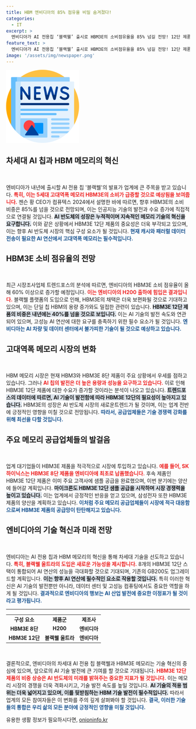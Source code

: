 ```yaml
---
title: HBM 엔비디아의 85% 점유율 비밀 숨겨졌다!
categories:
  - IT
excerpt: >
  엔비디아가 AI 전용칩 ‘블랙웰’ 출시로 HBM3E의 소비점유율을 85% 넘길 전망! 12단 제품 비중은 내년에 40%까지 증가할 가능성이 높아지며, AI 시장에 큰 변화가 예고된다.
feature_text: >
  엔비디아가 AI 전용칩 ‘블랙웰’ 출시로 HBM3E의 소비점유율을 85% 넘길 전망! 12단 제품 비중은 내년에 40%까지 증가할 가능성이 높아지며, AI 시장에 큰 변화가 예고된다.
image: '/assets/img/newspaper.png'
---
```


<p><img src="/assets/img/newspaper.png" alt="kimp 속보" /></p>

<h2 data-ke-size="size26">차세대 AI 칩과 HBM 메모리의 혁신</h2>

<p data-ke-size="size16">&nbsp;</p>

<p>엔비디아가 내년에 출시할 AI 전용 칩 '블랙웰'의 발표가 업계에 큰 주목을 받고 있습니다. <b><span style="color: #ee2323;">특히, 이는 5세대 고대역폭 메모리 HBM3E의 소비가 급증할 것으로 예상됨을 보여줍니다.</span></b> 젠슨 황 CEO가 컴퓨텍스 2024에서 설명한 바에 따르면, 향후 HBM3E의 소비 비중은 85%를 넘을 것으로 전망되며, 이는 인공지능 기술의 발전과 수요 증가에 직접적으로 연결될 것입니다. <b><span style="background-color: #21538527;">AI 반도체의 성장은 누적적이며 지속적인 메모리 기술의 혁신을 요구합니다.</span></b> 이와 같은 상황에서 HBM3E 12단 제품의 중요성은 더욱 부각되고 있으며, 이는 향후 AI 반도체 시장의 핵심 구성 요소가 될 것입니다. <b><span style="color: #1a5490;">현재 캐시와 패러럴 데이터 전송이 필요한 AI 연산에서 고대역폭 메모리는 필수적입니다.</span></b></p>

<h2 data-ke-size="size26">HBM3E 소비 점유율의 전망</h2>

<p data-ke-size="size16">&nbsp;</p>

<p>최근 시장조사업체 트렌드포스의 분석에 따르면, 엔비디아의 HBM3E 소비 점유율이 올해 60% 이상으로 증가할 예정입니다. <b><span style="color: #ee2323;">이는 엔비디아의 H200 출하에 힘입은 결과입니다.</span></b> 블랙웰 플랫폼의 도입으로 인해, HBM3E의 채택은 더욱 보편화될 것으로 기대하고 있으며, 이는 단일 칩 HBM의 용량 증가와도 밀접한 관련이 있습니다. <b><span style="background-color: #21538527;">HBM3E 12단 제품의 비중은 내년에는 40%를 넘을 것으로 보입니다.</span></b> 이는 AI 기술의 발전 속도와 연관되어 있으며, 고성능 AI 연산에 대한 요구를 충족하기 위한 필수 요소가 될 것입니다. <b><span style="color: #1a5490;">엔비디아는 AI 차량 및 데이터 센터에서 불가피한 기술이 될 것으로 예상하고 있습니다.</span></b></p>

<h2 data-ke-size="size26">고대역폭 메모리 시장의 변화</h2>

<p data-ke-size="size16">&nbsp;</p>

<p>HBM 메모리 시장은 현재 HBM3와 HBM3E 8단 제품이 주요 상황에서 우세를 점하고 있습니다. 그러나 <b><span style="color: #ee2323;">AI 칩의 발전은 더 높은 용량과 성능을 요구하고 있습니다.</span></b> 이로 인해 HBM3E 12단 제품에 대한 수요가 증가할 것이라는 분석이 나오고 있습니다. <b><span style="background-color: #21538527;">트렌드포스의 데이터에 따르면, AI 기술이 발전함에 따라 HBM3E 12단의 필요성이 높아지고 있습니다.</span></b> HBM3E의 성장은 AI 반도체 시장의 새로운트렌드가 될 것이며, 이는 업계 전반에 긍정적인 영향을 미칠 것으로 전망됩니다. <b><span style="color: #1a5490;">따라서, 공급업체들은 기술 경쟁력 강화를 위해 최선을 다할 것입니다.</span></b></p>

<h2 data-ke-size="size26">주요 메모리 공급업체들의 발걸음</h2>

<p data-ke-size="size16">&nbsp;</p>

<p>업계 대기업들이 HBM3E 제품을 적극적으로 시장에 투입하고 있습니다. <b><span style="color: #ee2323;">예를 들어, SK하이닉스는 HBM3E 8단 제품을 엔비디아에 최초로 납품했습니다.</span></b> 후속 제품인 HBM3E 12단 제품은 이미 주요 고객사에 샘플 공급을 완료했으며, 이번 분기에는 양산에 들어갈 계획입니다. <b><span style="background-color: #21538527;">마이크론도 HBM3E 12단 샘플 공급을 시작하며 시장 경쟁력을 높이고 있습니다.</span></b> 이는 업계에서 긍정적인 반응을 얻고 있으며, 삼성전자 또한 HBM3E 제품의 양산을 계획하고 있습니다. <b><span style="color: #1a5490;">이처럼 주요 메모리 공급업체들이 시장에 적극 대응함으로써 HBM3E 제품의 공급망이 탄탄해지고 있습니다.</span></b></p>

<h2 data-ke-size="size26">엔비디아의 기술 혁신과 미래 전망</h2>

<p data-ke-size="size16">&nbsp;</p>

<p>엔비디아는 AI 전용 칩과 HBM 메모리의 혁신을 통해 차세대 기술을 선도하고 있습니다. <b><span style="color: #ee2323;">특히, 블랙웰 울트라의 도입은 새로운 가능성을 제시합니다.</span></b> 8개의 HBM3E 12단 스택이 통합되어 AI 연산의 성능을 극대화할 것으로 기대되며, 기존의 GB200도 업그레이드할 계획입니다. <b><span style="background-color: #21538527;">이는 향후 AI 연산에 필수적인 요소로 작용할 것입니다.</span></b> 특히 이러한 혁신은 AI 기술의 발전뿐만 아니라, 데이터 센터 및 고성능 컴퓨팅에서도 중요한 역할을 하게 될 것입니다. <b><span style="color: #1a5490;">결과적으로 엔비디아의 행보는 AI 산업 발전에 중요한 이정표가 될 것이라고 평가됩니다.</span></b></p>

<hr>

<table>
    <tr>
        <td style="text-align: center; height: 17px;"><b>구성 요소</b></td>
        <td style="text-align: center; height: 17px;"><b>제품군</b></td>
        <td style="text-align: center; height: 17px;"><b>제조사</b></td>
    </tr>
    <tr>
        <td style="text-align: center; height: 17px;"><b>HBM3E 8단</b></td>
        <td style="text-align: center; height: 17px;"><b>H200</b></td>
        <td style="text-align: center; height: 17px;"><b>엔비디아</b></td>
    </tr>
    <tr>
        <td style="text-align: center; height: 17px;"><b>HBM3E 12단</b></td>
        <td style="text-align: center; height: 17px;"><b>블랙웰 울트라</b></td>
        <td style="text-align: center; height: 17px;"><b>엔비디아</b></td>
    </tr>
</table>

<p data-ke-size="size16">&nbsp;</p> 

<p>결론적으로, 엔비디아의 차세대 AI 전용 칩 블랙웰과 HBM3E 메모리는 기술 혁신의 중심에 있으며, 앞으로의 AI 기술 발전에 큰 기여를 할 것으로 기대됩니다. <b><span style="color: #ee2323;">HBM3E 12단 제품의 비중 상승은 AI 반도체의 미래를 밝혀주는 중요한 지표가 될 것입니다.</span></b> 이는 메모리 시장의 경쟁을 더욱 격화시키고, 기술 발전 속도를 높일 것입니다. <b><span style="background-color: #21538527;">AI 기술의 적용 범위는 더욱 넓어지고 있으며, 이를 뒷받침하는 HBM 기술 발전이 필수적입니다.</span></b> 따라서 업계의 모든 참여자들은 이 변화를 주의 깊게 살펴봐야 할 것입니다. <b><span style="color: #1a5490;">결국, 이러한 기술들의 통합은 우리 삶의 모든 분야에 긍정적인 영향을 미칠 것입니다.</span></b></p>
유용한 생활 정보가 필요하시다면, <a href="https://onioninfo.kr" rel="dofollow">onioninfo.kr</a>


